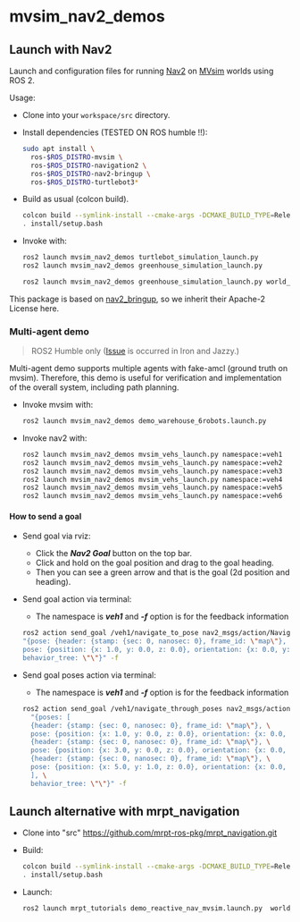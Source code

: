 # mvsim_nav2_demos

## Launch with Nav2

Launch and configuration files for running [Nav2](https://navigation.ros.org/) on [MVsim](https://github.com/MRPT/mvsim) worlds using ROS 2.

Usage:

- Clone into your `workspace/src` directory.
- Install dependencies (TESTED ON ROS humble !!):

  ```bash
  sudo apt install \
    ros-$ROS_DISTRO-mvsim \
    ros-$ROS_DISTRO-navigation2 \
    ros-$ROS_DISTRO-nav2-bringup \
    ros-$ROS_DISTRO-turtlebot3*
  ```

- Build as usual (colcon build).

  ```bash
  colcon build --symlink-install --cmake-args -DCMAKE_BUILD_TYPE=Release
  . install/setup.bash
  ```

- Invoke with:

  ```bash
  ros2 launch mvsim_nav2_demos turtlebot_simulation_launch.py
  ros2 launch mvsim_nav2_demos greenhouse_simulation_launch.py

  ros2 launch mvsim_nav2_demos greenhouse_simulation_launch.py world_file:=$(pwd)/src/mvsim_nav2_demos/launch/demo_greenhouse_jjaa.world.xml
  ```

This package is based on [nav2_bringup](https://github.com/ros-planning/navigation2/tree/main/nav2_bringup), so we inherit their Apache-2 License here.

### Multi-agent demo

> ROS2 Humble only ([Issue](https://github.com/ros2/rviz/issues/463) is occurred in Iron and Jazzy.)

Multi-agent demo supports multiple agents with fake-amcl (ground truth on mvsim).
Therefore, this demo is useful for verification and implementation of the overall system, including path planning.

- Invoke mvsim with:

  ```bash
  ros2 launch mvsim_nav2_demos demo_warehouse_6robots.launch.py
  ```

- Invoke nav2 with:

  ```bash
  ros2 launch mvsim_nav2_demos mvsim_vehs_launch.py namespace:=veh1
  ros2 launch mvsim_nav2_demos mvsim_vehs_launch.py namespace:=veh2
  ros2 launch mvsim_nav2_demos mvsim_vehs_launch.py namespace:=veh3
  ros2 launch mvsim_nav2_demos mvsim_vehs_launch.py namespace:=veh4
  ros2 launch mvsim_nav2_demos mvsim_vehs_launch.py namespace:=veh5
  ros2 launch mvsim_nav2_demos mvsim_vehs_launch.py namespace:=veh6
  ```

#### How to send a goal

- Send goal via rviz:

  - Click the ***Nav2 Goal*** button on the top bar.
  - Click and hold on the goal position and drag to the goal heading.
  - Then you can see a green arrow and that is the goal (2d position and heading).

- Send goal action via terminal:

  - The namespace is ***veh1*** and ***-f*** option is for the feedback information

  ```bash
  ros2 action send_goal /veh1/navigate_to_pose nav2_msgs/action/NavigateToPose \
  "{pose: {header: {stamp: {sec: 0, nanosec: 0}, frame_id: \"map\"}, \
  pose: {position: {x: 1.0, y: 0.0, z: 0.0}, orientation: {x: 0.0, y: 0.0, z: 0.0, w: 1.0}}}, \
  behavior_tree: \"\"}" -f
  ```

- Send goal poses action via terminal:

  - The namespace is ***veh1*** and ***-f*** option is for the feedback information

  ```bash
  ros2 action send_goal /veh1/navigate_through_poses nav2_msgs/action/NavigateThroughPoses \
    "{poses: [
    {header: {stamp: {sec: 0, nanosec: 0}, frame_id: \"map\"}, \
    pose: {position: {x: 1.0, y: 0.0, z: 0.0}, orientation: {x: 0.0, y: 0.0, z: 0.0, w: 1.0}}}, \
    {header: {stamp: {sec: 0, nanosec: 0}, frame_id: \"map\"}, \
    pose: {position: {x: 3.0, y: 0.0, z: 0.0}, orientation: {x: 0.0, y: 0.0, z: 0.0, w: 1.0}}}, \
    {header: {stamp: {sec: 0, nanosec: 0}, frame_id: \"map\"}, \
    pose: {position: {x: 5.0, y: 1.0, z: 0.0}, orientation: {x: 0.0, y: 0.0, z: 0.0, w: 1.0}}}, \
    ], \
    behavior_tree: \"\"}" -f
  ```

## Launch alternative with mrpt_navigation

- Clone into "src" https://github.com/mrpt-ros-pkg/mrpt_navigation.git
- Build:

  ```bash
  colcon build --symlink-install --cmake-args -DCMAKE_BUILD_TYPE=Release
  . install/setup.bash
  ```

- Launch:

  ```bash
  ros2 launch mrpt_tutorials demo_reactive_nav_mvsim.launch.py  world_file:=$(pwd)/src/mvsim_nav2_demos/launch/demo_greenhouse_jjaa.world.xml
  ```

